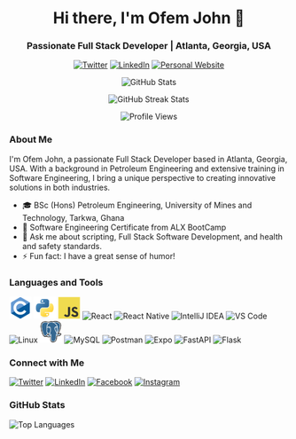 <h1 align="center">Hi there, I'm Ofem John 👋</h1>
<h3 align="center">Passionate Full Stack Developer | Atlanta, Georgia, USA</h3>

<p align="center">
  <a href="https://twitter.com/ofemjohn" target="_blank"><img src="https://img.shields.io/twitter/follow/ofemjohn?label=Follow&style=social" alt="Twitter"></a>
  <a href="https://www.linkedin.com/in/ofem-john-649811134/?utm_source=share&utm_campaign=share_via&utm_content=profile&utm_medium=android_app" target="_blank"><img src="https://img.shields.io/badge/-Ofem%20John-blue?style=flat&logo=Linkedin&logoColor=white" alt="LinkedIn"></a>
  <a href="https://www.johnteacher.com.ng/" target="_blank"><img src="https://img.shields.io/badge/-JohnTeacher.com.ng-green?style=flat&logo=Internet-Explorer&logoColor=white" alt="Personal Website"></a>
</p>

<p align="center">
  <img src="https://github-readme-stats.vercel.app/api?username=ofemjohn&show_icons=true&theme=dark" alt="GitHub Stats">
</p>

<p align="center">
  <img src="https://github-readme-streak-stats.herokuapp.com/?user=ofemjohn&theme=dark" alt="GitHub Streak Stats">
</p>

<p align="center">
  <img src="https://komarev.com/ghpvc/?username=ofemjohn&label=Profile%20views&color=0e75b6&style=flat" alt="Profile Views">
</p>

### About Me

I'm Ofem John, a passionate Full Stack Developer based in Atlanta, Georgia, USA. With a background in Petroleum Engineering and extensive training in Software Engineering, I bring a unique perspective to creating innovative solutions in both industries.

- 🎓 BSc (Hons) Petroleum Engineering, University of Mines and Technology, Tarkwa, Ghana
- 🌱 Software Engineering Certificate from ALX BootCamp
- 💬 Ask me about scripting, Full Stack Software Development, and health and safety standards.
- ⚡ Fun fact: I have a great sense of humor!

### Languages and Tools

<p align="left">
  <img src="https://raw.githubusercontent.com/devicons/devicon/master/icons/c/c-original.svg" alt="C" width="40" height="40"/>
  <img src="https://raw.githubusercontent.com/devicons/devicon/master/icons/python/python-original.svg" alt="Python" width="40" height="40"/>
  <img src="https://raw.githubusercontent.com/devicons/devicon/master/icons/javascript/javascript-original.svg" alt="JavaScript" width="40" height="40"/>
  <img src="https://www.vectorlogo.zone/logos/reactjs/reactjs-icon.svg" alt="React" width="40" height="40"/>
  <img src="https://www.vectorlogo.zone/logos/reactnative/reactnative-icon.svg" alt="React Native" width="40" height="40"/>
  <img src="https://upload.wikimedia.org/wikipedia/commons/d/d5/IntelliJ_IDEA_Logo.svg" alt="IntelliJ IDEA" width="40" height="40"/>
  <img src="https://cdn.worldvectorlogo.com/logos/visual-studio-code.svg" alt="VS Code" width="40" height="40"/>
  <img src="https://www.vectorlogo.zone/logos/linux/linux-icon.svg" alt="Linux" width="40" height="40"/>
  <img src="https://raw.githubusercontent.com/devicons/devicon/master/icons/postgresql/postgresql-original.svg" alt="PostgreSQL" width="40" height="40"/>
  <img src="https://www.vectorlogo.zone/logos/mysql/mysql-icon.svg" alt="MySQL" width="40" height="40"/>
  <img src="https://www.vectorlogo.zone/logos/postman/postman-icon.svg" alt="Postman" width="40" height="40"/>
  <img src="https://www.vectorlogo.zone/logos/expo/expo-icon.svg" alt="Expo" width="40" height="40"/>
  <img src="https://www.vectorlogo.zone/logos/fastapi/fastapi-icon.svg" alt="FastAPI" width="40" height="40"/>
  <img src="https://www.vectorlogo.zone/logos/flask/flask-icon.svg" alt="Flask" width="40" height="40"/>
</p>

### Connect with Me

<p align="left">
  <a href="https://twitter.com/ofemjohn" target="_blank"><img src="https://raw.githubusercontent.com/rahuldkjain/github-profile-readme-generator/master/src/images/icons/Social/twitter.svg" alt="Twitter" height="30" width="40"></a>
  <a href="https://www.linkedin.com/in/ofem-john-649811134/?utm_source=share&utm_campaign=share_via&utm_content=profile&utm_medium=android_app" target="_blank"><img src="https://raw.githubusercontent.com/rahuldkjain/github-profile-readme-generator/master/src/images/icons/Social/linked-in-alt.svg" alt="LinkedIn" height="30" width="40"></a>
  <a href="https://facebook.com/engrofem" target="_blank"><img src="https://raw.githubusercontent.com/rahuldkjain/github-profile-readme-generator/master/src/images/icons/Social/facebook.svg" alt="Facebook" height="30" width="40"></a>
  <a href="https://instagram.com/ofem.john" target="_blank"><img src="https://raw.githubusercontent.com/rahuldkjain/github-profile-readme-generator/master/src/images/icons/Social/instagram.svg" alt="Instagram" height="30" width="40"></a>
</p>

### GitHub Stats

<p align="left">
  <img src="https://github-readme-stats.vercel.app/api/top-langs/?username=ofemjohn&layout=compact&theme=dark" alt="Top Languages">
</p>
